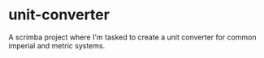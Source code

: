 # unit-converter
A scrimba project where I'm tasked to create a unit converter for common imperial and metric systems.
